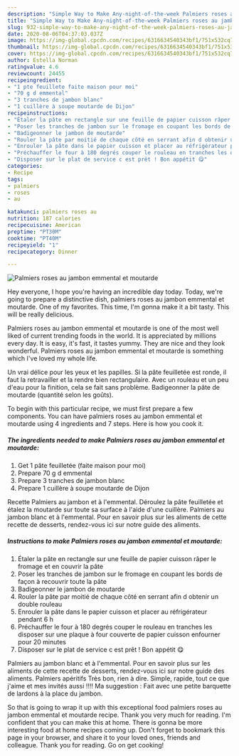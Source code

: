 ```yaml
---
description: "Simple Way to Make Any-night-of-the-week Palmiers roses au jambon emmental et moutarde"
title: "Simple Way to Make Any-night-of-the-week Palmiers roses au jambon emmental et moutarde"
slug: 932-simple-way-to-make-any-night-of-the-week-palmiers-roses-au-jambon-emmental-et-moutarde
date: 2020-08-06T04:37:03.037Z
image: https://img-global.cpcdn.com/recipes/6316634540343bf1/751x532cq70/palmiers-roses-au-jambon-emmental-et-moutarde-photo-principale-de-la-recette.jpg
thumbnail: https://img-global.cpcdn.com/recipes/6316634540343bf1/751x532cq70/palmiers-roses-au-jambon-emmental-et-moutarde-photo-principale-de-la-recette.jpg
cover: https://img-global.cpcdn.com/recipes/6316634540343bf1/751x532cq70/palmiers-roses-au-jambon-emmental-et-moutarde-photo-principale-de-la-recette.jpg
author: Estella Norman
ratingvalue: 4.6
reviewcount: 24455
recipeingredient:
- "1 pte feuillete faite maison pour moi"
- "70 g d emmental"
- "3 tranches de jambon blanc"
- "1 cuillère à soupe moutarde de Dijon"
recipeinstructions:
- "Étaler la pâte en rectangle sur une feuille de papier cuisson râper le fromage et en couvrir la pâte"
- "Poser les tranches de jambon sur le fromage en coupant les bords de façon à recouvrir toute la pâte"
- "Badigeonner le jambon de moutarde"
- "Rouler la pâte par moitié de chaque côté en serrant afin d obtenir un double rouleau"
- "Enrouler la pâte dans le papier cuisson et placer au réfrigérateur pendant 6 h"
- "Préchauffer le four à 180 degrés couper le rouleau en tranches les disposer sur une plaque à four couverte de papier cuisson enfourner pour 20 minutes"
- "Disposer sur le plat de service c est prêt ! Bon appétit 😋"
categories:
- Recipe
tags:
- palmiers
- roses
- au

katakunci: palmiers roses au 
nutrition: 187 calories
recipecuisine: American
preptime: "PT30M"
cooktime: "PT40M"
recipeyield: "1"
recipecategory: Dinner

---
```



![Palmiers roses au jambon emmental et moutarde](https://img-global.cpcdn.com/recipes/6316634540343bf1/751x532cq70/palmiers-roses-au-jambon-emmental-et-moutarde-photo-principale-de-la-recette.jpg)

Hey everyone, I hope you're having an incredible day today. Today, we're going to prepare a distinctive dish, palmiers roses au jambon emmental et moutarde. One of my favorites. This time, I'm gonna make it a bit tasty. This will be really delicious.

Palmiers roses au jambon emmental et moutarde is one of the most well liked of current trending foods in the world. It is appreciated by millions every day. It is easy, it's fast, it tastes yummy. They are nice and they look wonderful. Palmiers roses au jambon emmental et moutarde is something which I've loved my whole life.

Un vrai délice pour les yeux et les papilles. Si la pâte feuilletée est ronde, il faut la retravailler et la rendre bien rectangulaire. Avec un rouleau et un peu d&#39;eau pour la finition, cela se fait sans problème. Badigeonner la pâte de moutarde (quantité selon les goûts).


To begin with this particular recipe, we must first prepare a few components. You can have palmiers roses au jambon emmental et moutarde using 4 ingredients and 7 steps. Here is how you cook it.

<!--inarticleads1-->

##### The ingredients needed to make Palmiers roses au jambon emmental et moutarde:

1. Get 1 pâte feuilletée (faite maison pour moi)
1. Prepare 70 g d emmental
1. Prepare 3 tranches de jambon blanc
1. Prepare 1 cuillère à soupe moutarde de Dijon


Recette Palmiers au jambon et à l&#39;emmental. Déroulez la pâte feuilletée et étalez la moutarde sur toute sa surface à l&#39;aide d&#39;une cuillère. Palmiers au jambon blanc et à l&#39;emmental. Pour en savoir plus sur les aliments de cette recette de desserts, rendez-vous ici sur notre guide des aliments. 

<!--inarticleads2-->

##### Instructions to make Palmiers roses au jambon emmental et moutarde:

1. Étaler la pâte en rectangle sur une feuille de papier cuisson râper le fromage et en couvrir la pâte
1. Poser les tranches de jambon sur le fromage en coupant les bords de façon à recouvrir toute la pâte
1. Badigeonner le jambon de moutarde
1. Rouler la pâte par moitié de chaque côté en serrant afin d obtenir un double rouleau
1. Enrouler la pâte dans le papier cuisson et placer au réfrigérateur pendant 6 h
1. Préchauffer le four à 180 degrés couper le rouleau en tranches les disposer sur une plaque à four couverte de papier cuisson enfourner pour 20 minutes
1. Disposer sur le plat de service c est prêt ! Bon appétit 😋


Palmiers au jambon blanc et à l&#39;emmental. Pour en savoir plus sur les aliments de cette recette de desserts, rendez-vous ici sur notre guide des aliments. Palmiers apéritifs Très bon, rien à dire. Simple, rapide, tout ce que j&#39;aime et mes invités aussi !!!! Ma suggestion : Fait avec une petite barquette de lardons à la place du jambon. 

So that is going to wrap it up with this exceptional food palmiers roses au jambon emmental et moutarde recipe. Thank you very much for reading. I'm confident that you can make this at home. There is gonna be more interesting food at home recipes coming up. Don't forget to bookmark this page in your browser, and share it to your loved ones, friends and colleague. Thank you for reading. Go on get cooking!
